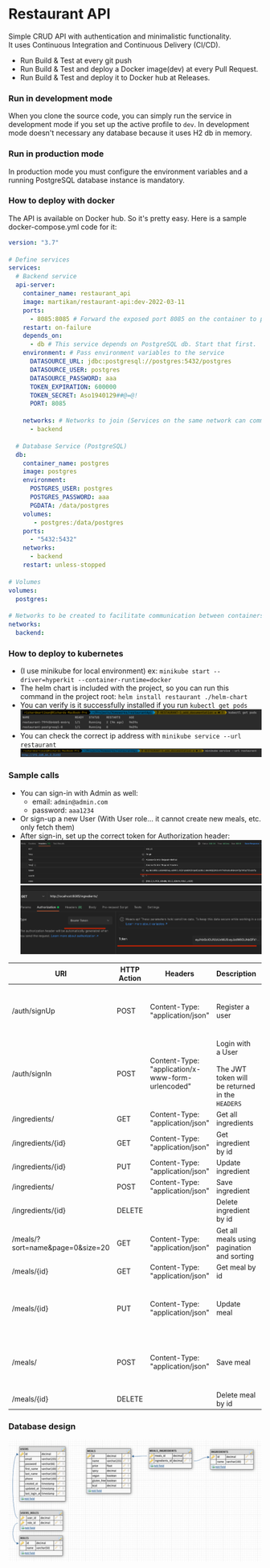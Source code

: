 # Restaurant API
Simple CRUD API with authentication and minimalistic functionality.
<br>It uses Continuous Integration and Continuous Delivery (CI/CD).
* Run Build & Test at every git push
* Run Build & Test and deploy a Docker image(dev) at every Pull Request.
* Run Build & Test and deploy it to Docker hub at Releases.

### Run in development mode
When you clone the source code, you can simply run the service in development mode if you
set up the active profile to `dev`. In development mode doesn't necessary any database because
it uses H2 db in memory.

### Run in production mode
In production mode you must configure the environment variables and a running PostgreSQL database
instance is mandatory.

### How to deploy with docker
The API is available on Docker hub. So it's pretty easy.
Here is a sample docker-compose.yml code for it:
```yml
version: "3.7"

# Define services
services:
  # Backend service
  api-server:
    container_name: restaurant_api
    image: martikan/restaurant-api:dev-2022-03-11
    ports:
      - 8085:8085 # Forward the exposed port 8085 on the container to port 8085 on the host machine
    restart: on-failure
    depends_on:
      - db # This service depends on PostgreSQL db. Start that first.
    environment: # Pass environment variables to the service
      DATASOURCE_URL: jdbc:postgresql://postgres:5432/postgres
      DATASOURCE_USER: postgres
      DATASOURCE_PASSWORD: aaa
      TOKEN_EXPIRATION: 600000
      TOKEN_SECRET: Aso1940129##@=@!
      PORT: 8085

    networks: # Networks to join (Services on the same network can communicate with each other using their name)
      - backend

  # Database Service (PostgreSQL)
  db:
    container_name: postgres
    image: postgres
    environment:
      POSTGRES_USER: postgres
      POSTGRES_PASSWORD: aaa
      PGDATA: /data/postgres
    volumes:
       - postgres:/data/postgres
    ports:
      - "5432:5432"
    networks:
      - backend
    restart: unless-stopped

# Volumes
volumes:
  postgres:

# Networks to be created to facilitate communication between containers
networks:
  backend:
```

### How to deploy to kubernetes
* (I use minikube for local environment) ex: `minikube start --driver=hyperkit --container-runtime=docker`
* The helm chart is included with the project, so you can run this command in the project root: `helm install restaurant ./helm-chart`
* You can verify is it successfully installed if you run `kubectl get pods`
![img_3.png](img_3.png)
* You can check the correct ip address with `minikube service --url restaurant`
![img_4.png](img_4.png)

### Sample calls

* You can sign-in with Admin as well:
  * email: `admin@admin.com`
  * password: `aaa1234`
* Or sign-up a new User (With User role... it cannot create new meals, etc. only fetch them)
* After sign-in, set up the correct token for Authorization header:
![img_1.png](img_1.png)
![img_2.png](img_2.png)


| URI                               | HTTP Action | Headers                                           | Description                                                              | Payload                                                                                                                                                                 |
|-----------------------------------|-------------|---------------------------------------------------|--------------------------------------------------------------------------|-------------------------------------------------------------------------------------------------------------------------------------------------------------------------|
| /auth/signUp                      | POST        | Content-Type: "application/json"                  | Register a user                                                          | `{"email": "aladar@gmail.com","password": "Alma1234","firstName": "Aladar","lastName": "Mezga","phoneNumber": "06303332266"}`                                           |
| /auth/signIn                      | POST        | Content-Type: "application/x-www-form-urlencoded" | Login with a User<br><br>The JWT token will be returned in the `HEADERS` | `{"email": "aladar@gmail.com","password": "aaa1234"}`                                                                                                                   |
| /ingredients/                     | GET         | Content-Type: "application/json"                  | Get all ingredients                                                      |                                                                                                                                                                         |
| /ingredients/{id}                 | GET         | Content-Type: "application/json"                  | Get ingredient by id                                                     |                                                                                                                                                                         |
| /ingredients/{id}                 | PUT         | Content-Type: "application/json"                  | Update ingredient                                                        | `{"name": "something ingredient name"}`                                                                                                                                 |
| /ingredients/                     | POST        | Content-Type: "application/json"                  | Save ingredient                                                          | `{"name": "something ingredient name"}`                                                                                                                                 |
| /ingredients/{id}                 | DELETE      |                                                   | Delete ingredient by id                                                  |                                                                                                                                                                         |
| /meals/?sort=name&page=0&size=20  | GET         | Content-Type: "application/json"                  | Get all meals using pagination and sorting                               |                                                                                                                                                                         |
| /meals/{id}                       | GET         | Content-Type: "application/json"                  | Get meal by id                                                           |                                                                                                                                                                         |
| /meals/{id}                       | PUT         | Content-Type: "application/json"                  | Update meal                                                              | `{"name": "Someting meal's name","price": 1.00,"spicy": 3,"kcal": 100,"ingredients": [{"id": 1,"name": "tomato"},{"id": 2,"name": "pork"},{"id": 6,"name": "onion"}]}`  |
| /meals/                           | POST        | Content-Type: "application/json"                  | Save meal                                                                | `{"name": "Someting meal's name","price": 1.00,"spicy": 3,"kcal": 100,"ingredients": [{"id": 1,"name": "tomato"},{"id": 2,"name": "pork"},{"id": 6,"name": "onion"}]}`  |
| /meals/{id}                       | DELETE      |                                                   | Delete meal by id                                                        |                                                                                                                                                                         |

### Database design
![img.png](img.png)
